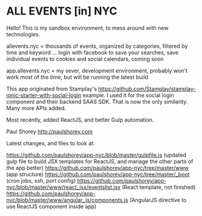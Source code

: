 # ALL EVENTS [in] NYC

Hello! This is my sandbox environment, to mess around with new technologies.

allevents.nyc = thousands of events, organized by categories, filtered by time and keyword ... login with facebook to save your searches, save individual events to cookies and social calendars, coming soon

app.allevents.nyc = my sever, development environment, probably won't work most of the time, but will be running the latest build

This app originated from Stamplay's https://github.com/Stamplay/stamplay-ionic-starter-with-social-login example. I used it for the social login component and their backend SAAS SDK. That is now the only similarity. Many more APIs added.

Most recently, added ReactJS, and better Gulp automation.

Paul Shorey
http://paulshorey.com


Latest changes, and files to look at:

https://github.com/paulshorey/app-nyc/blob/master/gulpfile.js (updated gulp file to build JSX templates for ReactJS, and manage the other parts of the app better)
https://github.com/paulshorey/app-nyc/tree/master/www (app structure)
https://github.com/paulshorey/app-nyc/tree/master/_boot (cron jobs, ssh, port config)
https://github.com/paulshorey/app-nyc/blob/master/www/react_jsx/eventslist.jsx (React template, not finished)
https://github.com/paulshorey/app-nyc/blob/master/www/angular_js/components.js (AngularJS directive to use ReactJS component inside app)